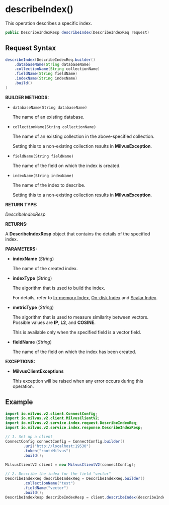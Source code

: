 # describeIndex()

This operation describes a specific index.

```java
public DescribeIndexResp describeIndex(DescribeIndexReq request)
```

## Request Syntax

```java
describeIndex(DescribeIndexReq.builder()
    .databaseName(String databaseName)
    .collectionName(String collectionName)
    .fieldName(String fieldName)
    .indexName(String indexName)
    .build()
)
```

**BUILDER METHODS:**

- `databaseName(String databaseName)`

    The name of an existing database.

- `collectionName(String collectionName)`

    The name of an existing collection in the above-specified collection.

    Setting this to a non-existing collection results in **MilvusException**.

- `fieldName(String fieldName)`

    The name of the field on which the index is created.

- `indexName(String indexName)`

    The name of the index to describe.

    Setting this to a non-existing collection results in **MilvusException**.

**RETURN TYPE:** 

*DescribeIndexResp*

**RETURNS:**

A **DescribeIndexResp** object that contains the details of the specified index.

**PARAMETERS:**

- **indexName** (*String*)

    The name of the created index.

- **indexType** (*String*)

    The algorithm that is used to build the index. 

    For details, refer to [In-memory Index](https://milvus.io/docs/index.md), [On-disk Index](https://milvus.io/docs/disk_index.md) and [Scalar Index](https://milvus.io/docs/scalar_index.md).

- **metricType** (*String*)

    The algorithm that is used to measure similarity between vectors. Possible values are **IP**, **L2**, and **COSINE**.

    This is available only when the specified field is a vector field.

- **fieldName** (*String*)

    The name of the field on which the index has been created.

**EXCEPTIONS:**

- **MilvusClientExceptions**

    This exception will be raised when any error occurs during this operation.

## Example

```java
import io.milvus.v2.client.ConnectConfig;
import io.milvus.v2.client.MilvusClientV2;
import io.milvus.v2.service.index.request.DescribeIndexReq;
import io.milvus.v2.service.index.response.DescribeIndexResp;

// 1. Set up a client
ConnectConfig connectConfig = ConnectConfig.builder()
        .uri("http://localhost:19530")
        .token("root:Milvus")
        .build();
        
MilvusClientV2 client = new MilvusClientV2(connectConfig);

// 2. Describe the index for the field "vector"
DescribeIndexReq describeIndexReq = DescribeIndexReq.builder()
        .collectionName("test")
        .fieldName("vector")
        .build();
DescribeIndexResp describeIndexResp = client.describeIndex(describeIndexReq);
```

